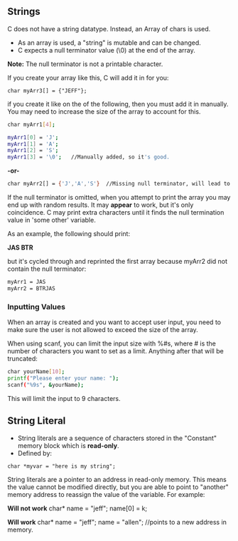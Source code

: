 ## Strings

C does not have a string datatype.  Instead, an Array of chars is used.  

- As an array is used, a "string" is mutable and can be changed.
- C expects a null terminator value (\0) at the end of the array.

**Note:** The null terminator is not a printable character.

If you create your array like this, C will add it in for you:

```
char myArr3[] = {"JEFF"};
```

if you create it like on the of the following, then you must add it in manually.  You may need to increase the size of the array to account for this.

```sh
char myArr1[4];

myArr1[0] = 'J';
myArr1[1] = 'A';
myArr1[2] = 'S';
myArr1[3] = '\0';   //Manually added, so it's good.
```
**-or-**
```sh
char myArr2[] = {'J','A','S'}  //Missing null terminator, will lead to unexpected results.
```

If the null terminator is omitted, when you attempt to print the array you may end up with random results.  It may **appear** to work, but it's only coincidence.  C may print extra characters until it finds the null termination value in 'some other' variable. 

As an example, the following should print:

**JAS
BTR**

but it's cycled through and reprinted the first array because myArr2 did not contain the null terminator:

```sh
myArr1 = JAS
myArr2 = BTRJAS
```

### Inputting Values

When an array is created and you want to accept user input, you need to make sure the user is not allowed to exceed the size of the array.

When using scanf, you can limit the input size with %#s, where # is the number of characters you want to set as a limit.  Anything after that will be truncated:

```sh
char yourName[10];
printf("Please enter your name: ");
scanf("%9s", &yourName);
```

This will limit the input to 9 characters.

## String Literal

- String literals are a sequence of characters stored in the "Constant" memory block which is **read-only**.
- Defined by:
```
char *myvar = "here is my string";
```

String literals are a pointer to an address in read-only memory.  This means the value cannot be modified directly, but you are able to point to "another" memory address to reassign the value of the variable.   For example:

**Will not work**
char* name = "jeff";
name[0] = k;

**Will work**
char* name = "jeff";
name = "allen"; //points to a new address in memory.
